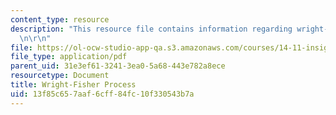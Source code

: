 ```yaml
---
content_type: resource
description: "This resource file contains information regarding wright-fisher process.\r\
  \n\r\n"
file: https://ol-ocw-studio-app-qa.s3.amazonaws.com/courses/14-11-insights-from-game-theory-into-social-behavior-fall-2013/13f85c657aaf6cff84fc10f330543b7a_MIT14_11F13_Wright_Fisher.pdf
file_type: application/pdf
parent_uid: 31e3ef61-3241-3ea0-5a68-443e782a8ece
resourcetype: Document
title: Wright-Fisher Process
uid: 13f85c65-7aaf-6cff-84fc-10f330543b7a
---
```

